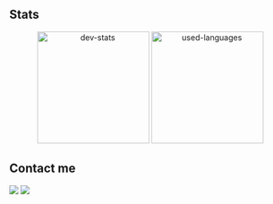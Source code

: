 ## Stats

<p style="text-align: center">
<img src="https://github-readme-stats.vercel.app/api?username=LexisDG&theme=github_dark&show_icons=true&hide_border=true" alt="dev-stats" height="200">
<img src="https://github-readme-stats.vercel.app/api/top-langs/?theme=github_dark&username=LexisDG&layout=compact&hide_border=true&langs_count=10" alt="used-languages" height="200">
</p>

## Contact me

<a href="mailto:alexis_dg997@protonmail.com"><img src="https://img.shields.io/badge/alexis_dg997@protonmail.com%20-%23000000.svg?&style=for-the-badge&logo=ProtonMail&logoColor=white" /></a> <a href="https://www.linkedin.com/in/alexis-dufour-grégoire/"><img src="https://img.shields.io/badge/Alexis%20Dufour-Grégoire%20-%230073b1.svg?&style=for-the-badge&logo=LinkedIn&logoColor=white" /></a>

<!--
**LexisDG/LexisDG** is a ✨ _special_ ✨ repository because its `README.md` (this file) appears on your GitHub profile.

Here are some ideas to get you started:

- 🔭 I’m currently working on ...
- 🌱 I’m currently learning ...
- 👯 I’m looking to collaborate on ...
- 🤔 I’m looking for help with ...
- 💬 Ask me about ...
- 📫 How to reach me: ...
- 😄 Pronouns: ...
- ⚡ Fun fact: ...
-->
